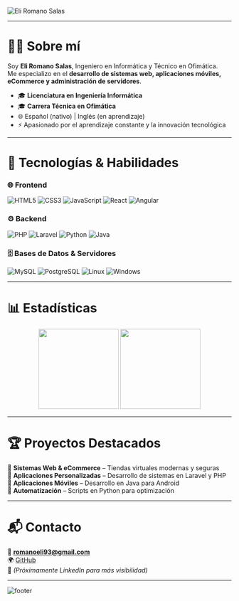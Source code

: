 <!-- Banner minimalista oscuro -->
![Eli Romano Salas](https://capsule-render.vercel.app/api?type=waving&color=0:0f2027,100:2c5364&height=200&section=header&text=Eli%20Romano%20Salas&fontSize=42&fontColor=ffffff&animation=fadeIn&fontAlignY=38&desc=Ingeniero%20Informático%20%7C%20Full%20Stack%20Developer&descSize=20&descAlignY=60)

---

# 👨‍💻 Sobre mí  

Soy **Eli Romano Salas**, Ingeniero en Informática y Técnico en Ofimática.  
Me especializo en el **desarrollo de sistemas web, aplicaciones móviles, eCommerce y administración de servidores**.  

- 🎓 **Licenciatura en Ingeniería Informática**  
- 🎓 **Carrera Técnica en Ofimática**  
- 🌐 Español (nativo) | Inglés (en aprendizaje)  
- ⚡ Apasionado por el aprendizaje constante y la innovación tecnológica  

---

# 🚀 Tecnologías & Habilidades  

### 🌐 Frontend  
![HTML5](https://img.shields.io/badge/HTML5-1a1a1a?style=for-the-badge&logo=html5&logoColor=E34F26)
![CSS3](https://img.shields.io/badge/CSS3-1a1a1a?style=for-the-badge&logo=css3&logoColor=1572B6)
![JavaScript](https://img.shields.io/badge/JavaScript-1a1a1a?style=for-the-badge&logo=javascript&logoColor=F7DF1E)
![React](https://img.shields.io/badge/React-1a1a1a?style=for-the-badge&logo=react&logoColor=61DAFB)
![Angular](https://img.shields.io/badge/Angular-1a1a1a?style=for-the-badge&logo=angular&logoColor=DD0031)

### ⚙️ Backend  
![PHP](https://img.shields.io/badge/PHP-1a1a1a?style=for-the-badge&logo=php&logoColor=777BB4)
![Laravel](https://img.shields.io/badge/Laravel-1a1a1a?style=for-the-badge&logo=laravel&logoColor=FF2D20)
![Python](https://img.shields.io/badge/Python-1a1a1a?style=for-the-badge&logo=python&logoColor=3776AB)
![Java](https://img.shields.io/badge/Java-1a1a1a?style=for-the-badge&logo=java&logoColor=007396)

### 🗄️ Bases de Datos & Servidores  
![MySQL](https://img.shields.io/badge/MySQL-1a1a1a?style=for-the-badge&logo=mysql&logoColor=005C84)
![PostgreSQL](https://img.shields.io/badge/PostgreSQL-1a1a1a?style=for-the-badge&logo=postgresql&logoColor=316192)
![Linux](https://img.shields.io/badge/Linux-1a1a1a?style=for-the-badge&logo=linux&logoColor=FCC624)
![Windows](https://img.shields.io/badge/Windows-1a1a1a?style=for-the-badge&logo=windows&logoColor=0078D6)

---

# 📊 Estadísticas  

<p align="center">
  <img src="https://github-readme-stats.vercel.app/api?username=Eli676&show_icons=true&theme=github_dark&hide_border=true&count_private=true" height="180" />
  <img src="https://github-readme-stats.vercel.app/api/top-langs/?username=Eli676&layout=compact&theme=github_dark&hide_border=true" height="180" />
</p>

---

# 🏆 Proyectos Destacados  

🔹 **Sistemas Web & eCommerce** – Tiendas virtuales modernas y seguras  
🔹 **Aplicaciones Personalizadas** – Desarrollo de sistemas en Laravel y PHP  
🔹 **Aplicaciones Móviles** – Desarrollo en Java para Android  
🔹 **Automatización** – Scripts en Python para optimización  

---

# 📬 Contacto  

📧 **romanoeli93@gmail.com**  
🌍 [GitHub](https://github.com/Eli676)  
💼 *(Próximamente LinkedIn para más visibilidad)*  

---

<!-- Footer profesional oscuro -->
![footer](https://capsule-render.vercel.app/api?type=waving&color=0:0f2027,100:2c5364&height=120&section=footer)
